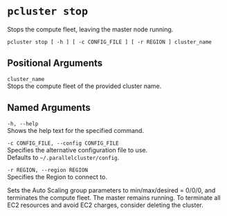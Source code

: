 # `pcluster stop`<a name="pcluster.stop"></a>

Stops the compute fleet, leaving the master node running\.

```
pcluster stop [ -h ] [ -c CONFIG_FILE ] [ -r REGION ] cluster_name
```

## Positional Arguments<a name="pcluster.stop.posarg"></a>

`cluster_name`  
Stops the compute fleet of the provided cluster name\.

## Named Arguments<a name="pcluster.stop.namedarg"></a>

`-h, --help`  
Shows the help text for the specified command\.

`-c CONFIG_FILE, --config CONFIG_FILE`  
Specifies the alternative configuration file to use\.  
Defaults to `~/.parallelcluster/config`\.

`-r REGION, --region REGION`  
Specifies the Region to connect to\.

Sets the Auto Scaling group parameters to min/max/desired = 0/0/0, and terminates the compute fleet\. The master remains running\. To terminate all EC2 resources and avoid EC2 charges, consider deleting the cluster\.